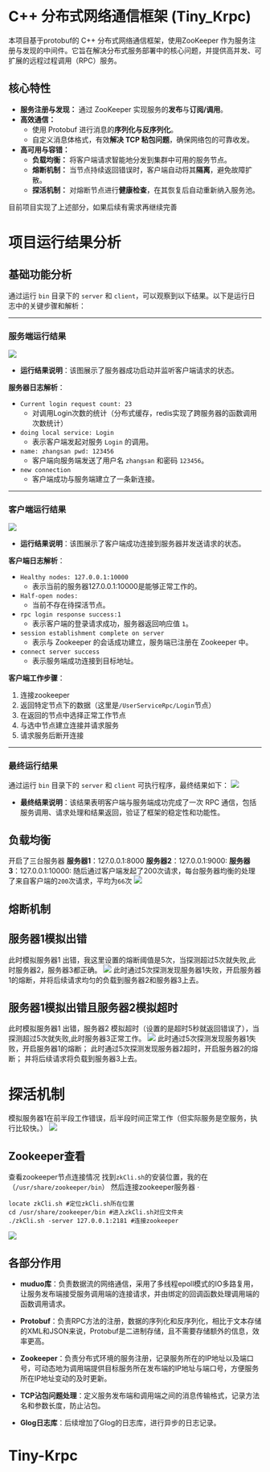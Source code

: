 
# C++ 分布式网络通信框架 (Tiny_Krpc)

本项目基于protobuf的 C++ 分布式网络通信框架，使用ZooKeeper 作为服务注册与发现的中间件。它旨在解决分布式服务部署中的核心问题，并提供高并发、可扩展的远程过程调用（RPC）服务。

## 核心特性
*   **服务注册与发现：** 通过 ZooKeeper 实现服务的**发布**与**订阅/调用**。
*   **高效通信：**
    *   使用 Protobuf 进行消息的**序列化与反序列化**。
    *   自定义消息体格式，有效**解决 TCP 粘包问题**，确保网络包的可靠收发。
*   **高可用与容错：**
    *   **负载均衡：** 将客户端请求智能地分发到集群中可用的服务节点。
    *   **熔断机制：** 当节点持续返回错误时，客户端自动将其**隔离**，避免故障扩散。
    *   **探活机制：** 对熔断节点进行**健康检查**，在其恢复后自动重新纳入服务池。

目前项目实现了上述部分，如果后续有需求再继续完善

# 项目运行结果分析

## 基础功能分析

通过运行 `bin` 目录下的 `server` 和 `client`，可以观察到以下结果。以下是运行日志中的关键步骤和解析：

---

### 服务端运行结果

<img src="./img/server.png">

- **运行结果说明**：该图展示了服务器成功启动并监听客户端请求的状态。

**服务器日志解析**：
- `Current login request count: 23`
  - 对调用Login次数的统计（分布式缓存，redis实现了跨服务器的函数调用次数统计）
- `doing local service: Login`  
  - 表示客户端发起对服务 `Login` 的调用。
- `name: zhangsan pwd: 123456`  
  - 客户端向服务端发送了用户名 `zhangsan` 和密码 `123456`。
- `new connection`  
  - 客户端成功与服务端建立了一条新连接。

---

### 客户端运行结果

<img src="./img/client.png">

- **运行结果说明**：该图展示了客户端成功连接到服务器并发送请求的状态。

**客户端日志解析**：
- `Healthy nodes: 127.0.0.1:10000`  
  - 表示当前的服务器127.0.0.1:10000是能够正常工作的。
- `Half-open nodes:`  
  - 当前不存在待探活节点。
- `rpc login response success:1`  
  - 表示客户端的登录请求成功，服务器返回响应值 `1`。
- `session establishment complete on server`  
  - 表示与 Zookeeper 的会话成功建立，服务端已注册在 Zookeeper 中。
- `connect server success`  
  - 表示服务端成功连接到目标地址。

**客户端工作步骤**：
 1. 连接zookeeper
 2. 返回特定节点下的数据（这里是`/UserServiceRpc/Login`节点）
 3. 在返回的节点中选择正常工作节点
 4. 与选中节点建立连接并请求服务
 5. 请求服务后断开连接
---

### 最终运行结果

通过运行 `bin` 目录下的 `server` 和 `client` 可执行程序，最终结果如下：
<img src="./img/server-client.png">

- **最终结果说明**：该结果表明客户端与服务端成功完成了一次 RPC 通信，包括服务调用、请求处理和结果返回，验证了框架的稳定性和功能性。
## 负载均衡
开启了三台服务器
**服务器1**：127.0.0.1:8000
**服务器2**：127.0.0.1:9000:
**服务器3**：127.0.0.1:10000:
随后通过客户端发起了200次请求，每台服务器均衡的处理了来自客户端的`200`次请求，平均为`66`次
<img src="./img/loadBalance.png">


## 熔断机制 
## 服务器1模拟出错
此时模拟服务器1 出错，我这里设置的熔断阈值是5次，当探测超过5次就失败,此时服务器2，服务器3都正确。
<img src="./img/server1_error.png">
此时通过5次探测发现服务器1失败，开启服务器1的熔断，并将后续请求均匀的负载到服务器2和服务器3上去。

## 服务器1模拟出错且服务器2模拟超时
此时模拟服务器1 出错，服务器2 模拟超时（设置的是超时5秒就返回错误了），当探测超过5次就失败,此时服务器3正常工作。
<img src="./img/server1&&2_error.png">
此时通过5次探测发现服务器1失败，开启服务器1的熔断；
此时通过5次探测发现服务器2超时，开启服务器2的熔断；
并将后续请求将负载到服务器3上去。


# 探活机制
模拟服务器1在前半段工作错误，后半段时间正常工作（但实际服务是空服务，执行比较快。）
<img src="./img/recover_error.png">

## Zookeeper查看
查看zookeeper节点连接情况
找到`zkCli.sh`的安装位置，我的在（`/usr/share/zookeeper/bin`）
然后连接zookeeper服务器
·
```shell
locate zkCli.sh #定位zkCli.sh所在位置
cd /usr/share/zookeeper/bin #进入zkCli.sh对应文件夹
./zkCli.sh -server 127.0.0.1:2181 #连接zookeeper
```
<img src="./img/zookeeper_node.png">





## 各部分作用

- **muduo库**：负责数据流的网络通信，采用了多线程epoll模式的IO多路复用，让服务发布端接受服务调用端的连接请求，并由绑定的回调函数处理调用端的函数调用请求。

- **Protobuf**：负责RPC方法的注册，数据的序列化和反序列化，相比于文本存储的XML和JSON来说，Protobuf是二进制存储，且不需要存储额外的信息，效率更高。

- **Zookeeper**：负责分布式环境的服务注册，记录服务所在的IP地址以及端口号，可动态地为调用端提供目标服务所在发布端的IP地址与端口号，方便服务所在IP地址变动的及时更新。

- **TCP沾包问题处理**：定义服务发布端和调用端之间的消息传输格式，记录方法名和参数长度，防止沾包。

- **Glog日志库**：后续增加了Glog的日志库，进行异步的日志记录。



# Tiny-Krpc
